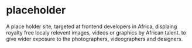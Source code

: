 # placeholder
A place holder site, targeted at frontend developers in Africa, displaing royalty free localy relevent images, videos or graphics by African talent. to give wider exposure to the photographers, videographers and designers.
